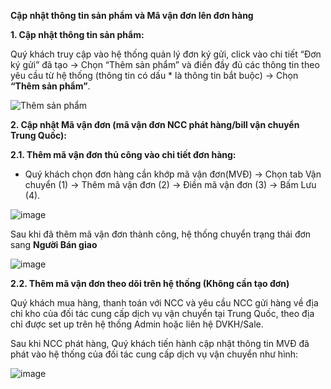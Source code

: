**Cập nhật thông tin sản phẩm và Mã vận đơn lên đơn hàng**

**1. Cập nhật thông tin sản phẩm:**

Quý khách truy cập vào hệ thống quản lý đơn ký gửi, click vào chi tiết “Đơn ký gửi” đã tạo -> Chọn “Thêm sản phẩm” và điền đầy đủ các thông tin theo yêu cầu từ hệ thống (thông tin có dấu * là thông tin bắt buộc) -> Chọn **“Thêm sản phẩm”**.

![Thêm sản phẩm](https://user-images.githubusercontent.com/73226975/122751919-8d38ec00-d2ba-11eb-9792-a58939c1c41c.png)


**2. Cập nhật Mã vận đơn (mã vận đơn NCC phát hàng/bill vận chuyển Trung Quốc):**

**2.1. Thêm mã vận đơn thủ công vào chi tiết đơn hàng:**

- Quý khách chọn đơn hàng cần khớp mã vận đơn(MVĐ) -> Chọn tab Vận chuyển (1) -> Thêm mã vận đơn (2) -> Điền mã vận đơn (3) -> Bấm Lưu (4).

![image](https://user-images.githubusercontent.com/73226975/122752864-a7bf9500-d2bb-11eb-819f-535b02827f68.png)

 
Sau khi đã thêm mã vận đơn thành công, hệ thống chuyển trạng thái đơn sang **Người Bán giao** 

![image](https://user-images.githubusercontent.com/73226975/122752982-cb82db00-d2bb-11eb-83a1-e5c7ae903c4d.png)

**2.2. Thêm mã vận đơn theo dõi trên hệ thống (Không cần tạo đơn)**

Quý khách  mua hàng, thanh toán với NCC và yêu cầu NCC gửi hàng về địa chỉ kho của đối tác cung cấp dịch vụ vận chuyển tại Trung Quốc, theo địa chỉ được set up trên hệ thống Admin hoặc liên hệ DVKH/Sale.

Sau khi NCC phát hàng, Quý khách tiến hành cập nhật thông tin MVĐ đã phát vào hệ thống của đối tác cung cấp dịch vụ vận chuyển như hình:

![image](https://user-images.githubusercontent.com/73226975/122753273-36ccad00-d2bc-11eb-8569-e6ce83c1a8c0.png)

